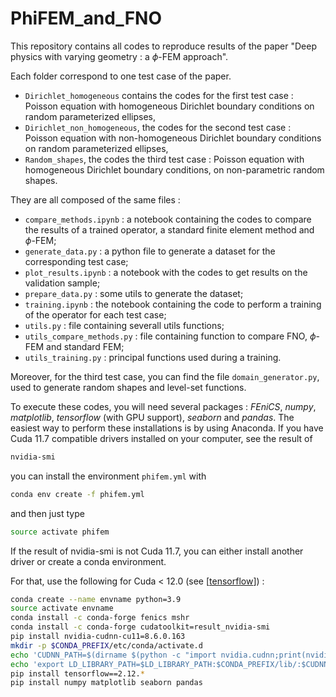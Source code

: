 # PhiFEM_and_FNO

This repository contains all codes to reproduce results of the paper "Deep physics with varying geometry : a $\phi$-FEM approach". 

Each folder correspond to one test case of the paper. 

- `Dirichlet_homogeneous` contains the codes for the first test case : Poisson equation with homogeneous Dirichlet boundary conditions on random parameterized ellipses,
- `Dirichlet_non_homogeneous`, the codes for the second test case : Poisson equation with non-homogeneous Dirichlet boundary conditions on random parameterized ellipses,
- `Random_shapes`, the codes the third test case : Poisson equation with homogeneous Dirichlet boundary conditions, on non-parametric random shapes. 

They are all composed of the same files : 
- `compare_methods.ipynb` : a notebook containing the codes to compare the results of a trained operator, a standard finite element method and $\phi$-FEM; 
- `generate_data.py` : a python file to generate a dataset for the corresponding test case;
- `plot_results.ipynb` : a notebook with the codes to get results on the validation sample;  
- `prepare_data.py` : some utils to generate the dataset; 
- `training.ipynb` : the notebook containing the code to perform a training of the operator for each test case;
- `utils.py` : file containing severall utils functions;
- `utils_compare_methods.py` : file containing function to compare FNO, $\phi$-FEM and standard FEM; 
- `utils_training.py` : principal functions used during a training.

Moreover, for the third test case, you can find the file `domain_generator.py`, used to generate random shapes and level-set functions. 


To execute these codes, you will need several packages : *FEniCS*, *numpy*, *matplotlib*, *tensorflow* (with GPU support), *seaborn* and *pandas*. The easiest way to perform these installations is by using Anaconda. If you have Cuda 11.7 compatible drivers installed on your computer, see the result of  
```bash
nvidia-smi
```
you can install the environment `phifem.yml` with 

```bash 
conda env create -f phifem.yml
```

and then just type 
```bash 
source activate phifem
``` 

If the result of nvidia-smi is not Cuda 11.7, you can either install another driver or create a conda environment. 

For that, use the following for Cuda $<$ 12.0 (see \[[tensorflow](https://www.tensorflow.org/install/pip?hl=fr)]) : 

```bash 
conda create --name envname python=3.9 
source activate envname 
conda install -c conda-forge fenics mshr 
conda install -c conda-forge cudatoolkit=result_nvidia-smi 
pip install nvidia-cudnn-cu11=8.6.0.163
mkdir -p $CONDA_PREFIX/etc/conda/activate.d
echo 'CUDNN_PATH=$(dirname $(python -c "import nvidia.cudnn;print(nvidia.cudnn.__file__)"))' >> $CONDA_PREFIX/etc/conda/activate.d/env_vars.sh
echo 'export LD_LIBRARY_PATH=$LD_LIBRARY_PATH:$CONDA_PREFIX/lib/:$CUDNN_PATH/lib' >> $CONDA_PREFIX/etc/conda/activate.d/env_vars.sh
pip install tensorflow==2.12.*
pip install numpy matplotlib seaborn pandas
```

